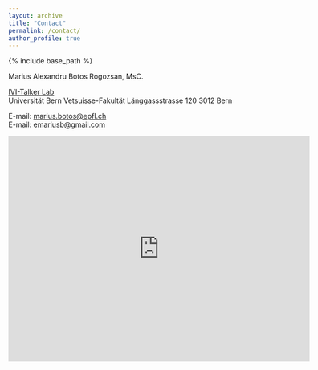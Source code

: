 ```yaml
---
layout: archive
title: "Contact"
permalink: /contact/
author_profile: true
---
```


{% include base_path %}

Marius Alexandru Botos Rogozsan, MsC.

[IVI-Talker Lab](https://www.ivi.unibe.ch/ueber_uns/personen/botos_marius/index_ger.html)  
Universität Bern
Vetsuisse-Fakultät 
Länggassstrasse 120
3012 Bern

E-mail: [marius.botos@epfl.ch](mailto:marius.botos-rogozsan@unibe.ch)  
E-mail: [emariusb@gmail.com](mailto:emariusb@gmail.com)


<iframe src="https://www.google.com/maps/embed?pb=Universität+Bern/@46.9567633,7.4256296,429m/data=!3m1!1e3!4m6!3m5!1s0x478e39eaf41f4e47:0x382f5b1c10742e7e!8m2!3d46.956641!4d7.424759!16s%2Fg%2F11s5fv1w6c?entry=ttu" width="600" height="450" style="border:0;" allowfullscreen="" loading="lazy" referrerpolicy="no-referrer-when-downgrade"></iframe>
